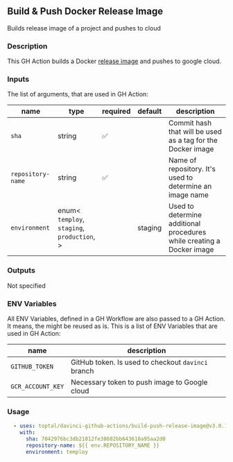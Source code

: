 ## Build & Push Docker Release Image

Builds release image of a project and pushes to cloud

### Description

This GH Action builds a Docker [release image](https://github.com/toptal/davinci/blob/master/packages/ci/src/configs/docker/Dockerfile.gha-deploy) and pushes to google cloud.

### Inputs

The list of arguments, that are used in GH Action:

| name              | type                                                        | required | default | description                                                           |
| ----------------- | ----------------------------------------------------------- | -------- | ------- | --------------------------------------------------------------------- |
| `sha`             | string                                                      | ✅        |         | Commit hash that will be used as a tag for the Docker image           |
| `repository-name` | string                                                      | ✅        |         | Name of repository. It's used to determine an image name              |
| `environment`     | enum<<br/>`temploy`,<br/>`staging`,<br/>`production`,<br/>> |          | staging | Used to determine additional procedures while creating a Docker image |

### Outputs

Not specified

### ENV Variables

All ENV Variables, defined in a GH Workflow are also passed to a GH Action. It means, the might be reused as is.
This is a list of ENV Variables that are used in GH Action:

| name              | description                                        |
| ----------------- | -------------------------------------------------- |
| `GITHUB_TOKEN`    | GitHub token. Is used to checkout `davinci` branch |
| `GCR_ACCOUNT_KEY` | Necessary token to push image to Google cloud      |

### Usage

```yaml
  - uses: toptal/davinci-github-actions/build-push-release-image@v3.0.1
    with:
      sha: 7042976bc3db21012fe38602bb643618a95aa2d0
      repository-name: ${{ env.REPOSITORY_NAME }}
      environment: temploy
```
